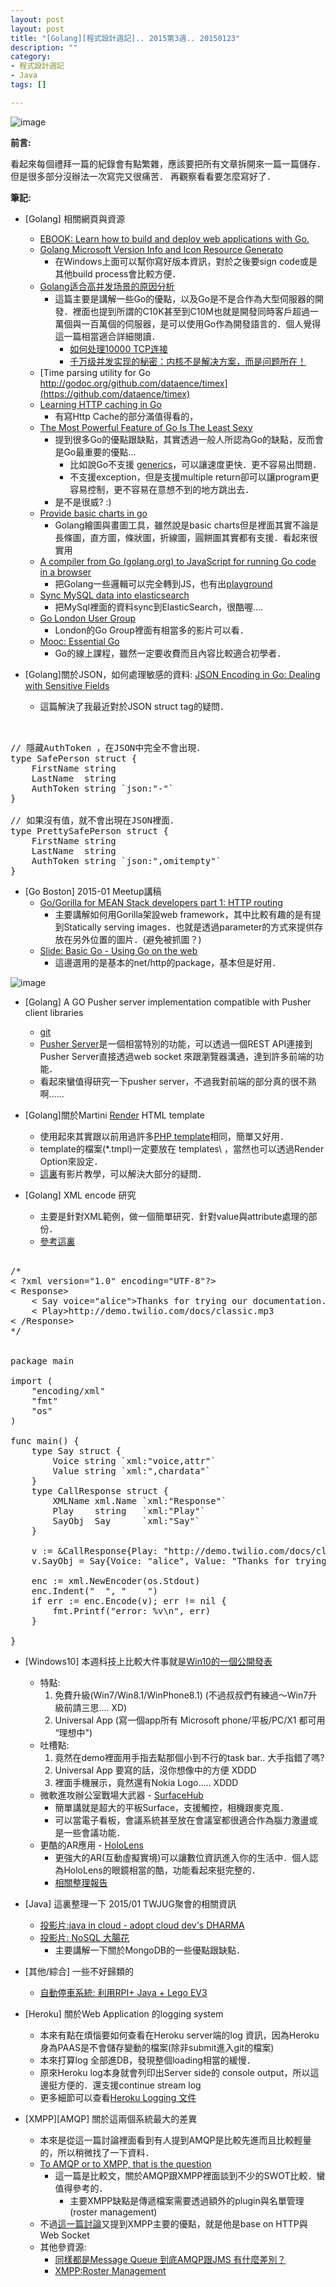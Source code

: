 ```yaml
---
layout: post
layout: post
title: "[Golang][程式設計週記].. 2015第3週.. 20150123"
description: ""
category: 
- 程式設計週記
- Java
tags: []

---
```


![image](http://b.thumbs.redditmedia.com/7BDtSXbohQaPFuaa6oCA5HtE53Flgld6rj3G7-TavDs.png)


**前言:**

看起來每個禮拜一篇的紀錄會有點繁雜，應該要把所有文章拆開來一篇一篇儲存．但是很多部分沒辦法一次寫完又很痛苦．
再觀察看看要怎麼寫好了．


**筆記:**

- [Golang] 相關網頁與資源
    - [EBOOK: Learn how to build and deploy web applications with Go.](http://codegangsta.gitbooks.io/building-web-apps-with-go/)
    - [Golang Microsoft Version Info and Icon Resource Generato](https://github.com/josephspurrier/goversioninfo)
        - 在Windows上面可以幫你寫好版本資訊，對於之後要sign code或是其他build process會比較方便．
    - [Golang适合高并发场景的原因分析](http://www.cnblogs.com/ghj1976/p/3763866.html)
        - 這篇主要是講解一些Go的優點，以及Go是不是合作為大型伺服器的開發．裡面也提到所謂的C10K甚至到C10M也就是開發同時客戶超過一萬個與一百萬個的伺服器，是可以使用Go作為開發語言的．個人覺得這一篇相當適合詳細閱讀．
            - [如何处理10000 TCP连接](http://www.oschina.net/translate/c10k)
            - [千万级并发实现的秘密：内核不是解决方案，而是问题所在！](http://www.csdn.net/article/2013-05-16/2815317-The-Secret-to-10M-Concurrent-Connections)
    - [Time parsing utility for Go 
http://godoc.org/github.com/dataence/timex](https://github.com/dataence/timex)
    - [Learning HTTP caching in Go](http://www.sanarias.com/blog/115LearningHTTPcachinginGo)
        - 有寫Http Cache的部分滿值得看的，
    - [The Most Powerful Feature of Go Is The Least Sexy](https://dennisforbes.ca/index.php/2013/07/23/the-most-powerful-feature-of-go-is-the-least-sexy/)
        - 提到很多Go的優點跟缺點，其實透過一般人所認為Go的缺點，反而會是Go最重要的優點... 
            - 比如說Go不支援 [generics](http://golang.org/doc/faq#generics)，可以讓速度更快．更不容易出問題．
            - 不支援exception，但是支援multiple return卻可以讓program更容易控制，更不容易在意想不到的地方跳出去．
        - 是不是很威?  :)
    - [Provide basic charts in go](https://github.com/vdobler/chart)
        - Golang繪圖與畫圖工具，雖然說是basic charts但是裡面其實不論是長條圖，直方圖，條狀圖，折線圖，圓餅圖其實都有支援．看起來很實用
    - [A compiler from Go (golang.org) to JavaScript for running Go code in a browser](https://github.com/gopherjs/gopherjs)        
        - 把Golang一些邏輯可以完全轉到JS，也有出[playground](http://www.gopherjs.org/playground/)
    - [Sync MySQL data into elasticsearch](https://github.com/siddontang/go-mysql-elasticsearch)
        - 把MySql裡面的資料sync到ElasticSearch，很酷喔....
    - [Go London User Group](https://skillsmatter.com/groups/10537-go-london-user-group#overview)        
        - London的Go Group裡面有相當多的影片可以看．
    - [Mooc: Essential Go](https://www.kajabinext.com/marketplace/courses/1-essential-go)
        - Go的線上課程，雖然一定要收費而且內容比較適合初學者．

- [Golang]關於JSON，如何處理敏感的資料: [JSON Encoding in Go: Dealing with Sensitive Fields](http://blakecaldwell.net/blog/2015/1/20/json-encoding-in-go-dealing-with-sensitive-fields.html)
    - 這篇解決了我最近對於JSON struct tag的疑問．

<pre class="prettyprint">  

// 隱藏AuthToken ，在JSON中完全不會出現．
type SafePerson struct {
    FirstName string
    LastName  string
    AuthToken string `json:"-"`
}

// 如果沒有值，就不會出現在JSON裡面．
type PrettySafePerson struct {
    FirstName string
    LastName  string
    AuthToken string `json:",omitempty"`
}
</pre>        

- [Go Boston] 2015-01 Meetup講稿
    - [Go/Gorilla for MEAN Stack developers part 1: HTTP routing](http://csfortheslothful.blogspot.tw/2015/01/gogorilla-for-mean-stack-developers.html)
        - 主要講解如何用Gorilla架設web framework，其中比較有趣的是有提到Statically serving images．也就是透過parameter的方式來提供存放在另外位置的圖片．(避免被抓圖？)
    - [Slide: Basic Go - Using Go on the web](http://s3.jfh.me/470.pdf)
        - 這邊選用的是基本的net/http的package，基本但是好用．

![image](https://pusher.com/images/docs/hero_howitworks.png)


- [Golang] A GO Pusher server implementation compatible with Pusher client libraries
    - [git](https://github.com/dimiro1/ipe)             
    - [Pusher Server](https://pusher.com/docs)是一個相當特別的功能，可以透過一個REST API連接到 Pusher Server直接透過web socket 來跟瀏覽器溝通，達到許多前端的功能．
    - 看起來蠻值得研究一下pusher server，不過我對前端的部分真的很不熟啊......
    

- [Golang]關於Martini [Render](https://github.com/codegangsta/martini-contrib/tree/master/render) HTML template
    - 使用起來其實跟以前用過許多[PHP template](http://fasttemplate.grafxsoftware.com/)相同，簡單又好用．
    - template的檔案(*.tmpl)一定要放在 templates\ ，當然也可以透過Render Option來設定．
    - [這裏](https://gophercasts.io/lessons/5-html-templates)有影片教學，可以解決大部分的疑問．               

- [Golang] XML encode 研究
    - 主要是針對XML範例，做一個簡單研究．針對value與attribute處理的部份．
    - [參考這裏](http://stackoverflow.com/questions/23126133/golang-xml-attribute-and-value)
<pre class="prettyprint">  
/*
< ?xml version="1.0" encoding="UTF-8"?>
< Response>
    < Say voice="alice">Thanks for trying our documentation. Enjoy!</Say>
    < Play>http://demo.twilio.com/docs/classic.mp3</Play>
< /Response>
*/


package main

import (
	"encoding/xml"
	"fmt"
	"os"
)

func main() {
	type Say struct {
		Voice string `xml:"voice,attr"`
		Value string `xml:",chardata"`
	}
	type CallResponse struct {
		XMLName xml.Name `xml:"Response"`
		Play    string   `xml:"Play"`
		SayObj  Say      `xml:"Say"`
	}

	v := &CallResponse{Play: "http://demo.twilio.com/docs/classic.mp3"}
	v.SayObj = Say{Voice: "alice", Value: "Thanks for trying our documentation. Enjoy!"}

	enc := xml.NewEncoder(os.Stdout)
	enc.Indent("  ", "    ")
	if err := enc.Encode(v); err != nil {
		fmt.Printf("error: %v\n", err)
	}

}
</pre>


- [Windows10] 本週科技上比較大件事就是[Win10的一個公開發表](http://news.microsoft.com/windows10story/)
    - 特點:
        1. 免費升級(Win7/Win8.1/WinPhone8.1) (不過叔叔們有練過～Win7升級前請三思.... XD)
        2. Universal App (寫一個app所有 Microsoft phone/平板/PC/X1 都可用 “理想中")
    - 吐槽點:
        1. 竟然在demo裡面用手指去點那個小到不行的task bar.. 大手指錯了嗎?
        2. Universal App 要寫的話，沒你想像中的方便 XDDD
        3. 裡面手機展示，竟然還有Nokia Logo..... XDDD    
    - 微軟進攻辦公室戰場大武器 - [SurfaceHub](https://www.youtube.com/watch?v=FRLDRQePY1o)
        - 簡單講就是超大的平板Surface，支援觸控，相機跟麥克風．
        - 可以當電子看板，會議系統甚至放在會議室都很適合作為腦力激盪或是一些會議功能．
    - 更酷的AR應用 - [HoloLens](https://www.youtube.com/watch?v=aThCr0PsyuA)
        - 更強大的AR(互動虛擬實境)可以讓數位資訊進入你的生活中．個人認為HoloLens的眼鏡相當的酷，功能看起來挺完整的．
        - [相關整理報告](http://www.bnext.com.tw/article/view/id/35086)
- [Java] 這裏整理一下 2015/01 TWJUG聚會的相關資訊
    - [投影片:java in cloud - adopt cloud dev's DHARMA](http://www.slideshare.net/HochiChuang/jug-java-incloud)        
    - [投影片: NoSQL 大腸花](https://speakerdeck.com/yunglin/nosql-da-chang-hua)
        - 主要講解一下關於MongoDB的一些優點跟缺點．
- [其他/綜合] 一些不好歸類的
    - [自動停車系統: 利用RPI+ Java + Lego EV3](https://github.com/macdidi5/SmartParkingSystem)
- [Heroku] 關於Web Application 的logging system
    - 本來有點在煩惱要如何查看在Heroku server端的log 資訊，因為Heroku 身為PAAS是不會儲存變動的檔案(除非submit進入git的檔案)
    - 本來打算log 全部進DB，發現整個loading相當的緩慢．
    - 原來Heroku log本身就會列印出Server side的 console output，所以這邊挺方便的．還支援continue stream log
    - 更多細節可以查看[Heroku Logging 文件](https://devcenter.heroku.com/articles/logging)
    
- [XMPP][AMQP] 關於這兩個系統最大的差異
    - 本來是從這一篇討論裡面看到有人提到AMQP是比較先進而且比較輕量的，所以稍微找了一下資料．
    - [To AMQP or to XMPP, that is the question](http://www.opensourcery.co.za/2009/04/19/to-amqp-or-to-xmpp-that-is-the-question/)    
        - 這一篇是比較文，關於AMQP跟XMPP裡面談到不少的SWOT比較．蠻值得參考的． 
            - 主要XMPP缺點是傳遞檔案需要透過額外的plugin與名單管理(roster management)
    - 不過[這一篇討論](http://stackoverflow.com/questions/8982323/is-the-amqp-protocol-suitable-for-building-web-based-instant-messaging-applicati)又提到XMPP主要的優點，就是他是base on HTTP與Web Socket
    - 其他參資源:
        - [同樣都是Message Queue 到底AMQP跟JMS 有什麼差別？](http://lab.howie.tw/2012/07/whats-different-between-amqp-and-jms.html)
        - [XMPP:Roster Management](http://xmpp.org/protocols/jabber_iq_roster/)

        
            
